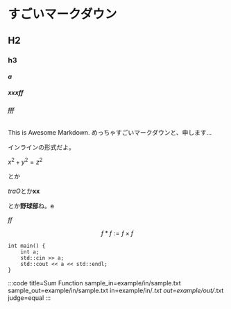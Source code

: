 # すごいマークダウン
## H2
### h3
#### $a$
##### *xxx*ff
###### ~~fff~~

This is Awesome Markdown.
めっちゃすごいマークダウンと、申します...

インラインの形式だよ。 

$x^2 + y^2 = z^2$ 

とか

*traO*とか**xx** 


とか**野球部**ね。~~a~~


*ff*

$$
f*f := f\times f
$$

```
int main() {
    int a;
    std::cin >> a;
    std::cout << a << std::endl;
}
```

:::code
title=Sum Function
sample_in=example/in/sample.txt
sample_out=example/in/sample.txt
in=example/in/*.txt
out=example/out/*.txt
judge=equal
:::